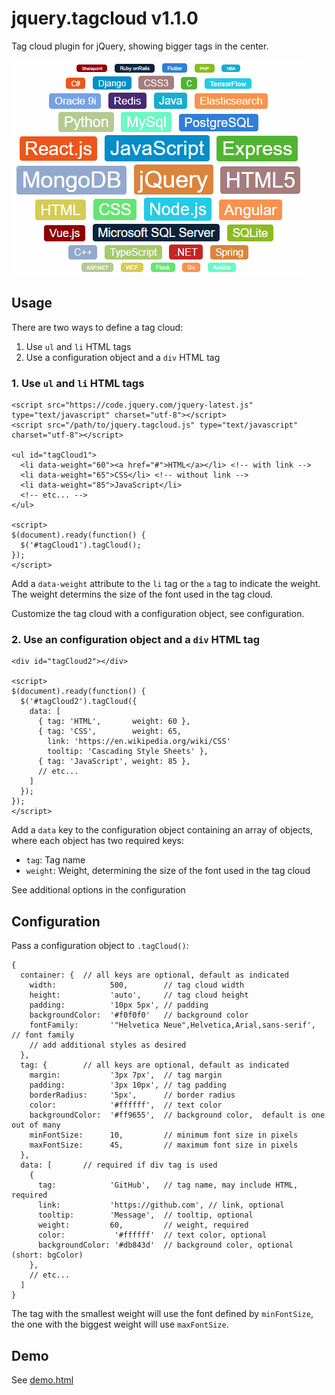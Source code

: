 # jquery.tagcloud v1.1.0

Tag cloud plugin for jQuery, showing bigger tags in the center.

![Sample screenshot](tag-cloud-screenshot.png)

## Usage

There are two ways to define a tag cloud:

1. Use `ul` and `li` HTML tags
2. Use a configuration object and a `div` HTML tag

### 1. Use `ul` and `li` HTML tags

```
<script src="https://code.jquery.com/jquery-latest.js" type="text/javascript" charset="utf-8"></script>
<script src="/path/to/jquery.tagcloud.js" type="text/javascript" charset="utf-8"></script>

<ul id="tagCloud1">
  <li data-weight="60"><a href="#">HTML</a></li> <!-- with link -->
  <li data-weight="65">CSS</li> <!-- without link -->
  <li data-weight="85">JavaScript</li>
  <!-- etc... -->
</ul>

<script>
$(document).ready(function() {
  $('#tagCloud1').tagCloud();
});
</script>
```

Add a `data-weight` attribute to the `li` tag or the `a` tag to indicate the weight. The weight determins the size of the font used in the tag cloud.

Customize the tag cloud with a configuration object, see configuration.

### 2. Use an configuration object and a `div` HTML tag

```
<div id="tagCloud2"></div>

<script>
$(document).ready(function() {
  $('#tagCloud2').tagCloud({
    data: [
      { tag: 'HTML',       weight: 60 },
      { tag: 'CSS',        weight: 65,
        link: 'https://en.wikipedia.org/wiki/CSS'
        tooltip: 'Cascading Style Sheets' },
      { tag: 'JavaScript', weight: 85 },
      // etc...
    ]
  });
});
</script>
```

Add a `data` key to the configuration object containing an array of objects, where each object has two required keys:

- `tag`: Tag name
- `weight`: Weight, determining the size of the font used in the tag cloud

See additional options in the configuration

## Configuration

Pass a configuration object to `.tagCloud()`:

```
{
  container: {  // all keys are optional, default as indicated
    width:            500,        // tag cloud width
    height:           'auto',     // tag cloud height
    padding:          '10px 5px', // padding
    backgroundColor:  '#f0f0f0'   // background color
    fontFamily:       '"Helvetica Neue",Helvetica,Arial,sans-serif', // font family
    // add additional styles as desired
  },
  tag: {        // all keys are optional, default as indicated
    margin:           '3px 7px',  // tag margin
    padding:          '3px 10px', // tag padding
    borderRadius:     '5px',      // border radius
    color:            '#ffffff',  // text color
    backgroundColor:  '#ff9655',  // background color,  default is one out of many
    minFontSize:      10,         // minimum font size in pixels
    maxFontSize:      45,         // maximum font size in pixels
  },
  data: [       // required if div tag is used
    {
      tag:            'GitHub',   // tag name, may include HTML, required
      link:           'https://github.com', // link, optional
      tooltip:        'Message',  // tooltip, optional
      weight:         60,         // weight, required
      color:           '#ffffff'  // text color, optional
      backgroundColor: '#db843d'  // background color, optional (short: bgColor)
    },
    // etc...
  ]
}
```

The tag with the smallest weight will use the font defined by `minFontSize`, the one with the biggest weight will use `maxFontSize`.

## Demo

See [demo.html](https://peterthoeny.github.io/jquery.tagcloud/demo.html)
